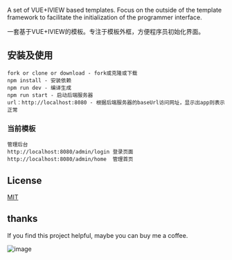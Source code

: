 ﻿A set of VUE+IVIEW based templates. Focus on the outside of the template framework to facilitate the initialization of the programmer interface.

一套基于VUE+IVIEW的模板。专注于模板外框，方便程序员初始化界面。

## 安装及使用
```
fork or clone or download - fork或克隆或下载
npm install - 安装依赖
npm run dev - 编译生成
npm run start - 启动后端服务器
url：http://localhost:8080 - 根据后端服务器的baseUrl访问网址，显示出app则表示正常
```
### 当前模板
```
管理后台
http://localhost:8080/admin/login 登录页面
http://localhost:8080/admin/home  管理首页
```

## License
[MIT](http://opensource.org/licenses/MIT)

## thanks
If you find this project helpful, maybe you can buy me a coffee. 

![image](https://github.com/qq4917220/iview-template/blob/master/static/pic/weixin.jpg)

